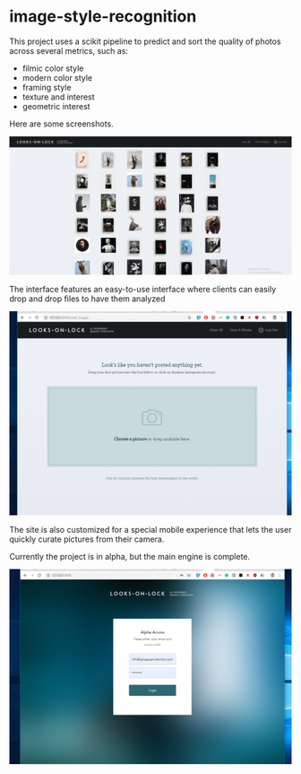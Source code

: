 # image-style-recognition
This project uses a scikit pipeline to predict and sort the quality of photos across several metrics, such as:

- filmic color style
- modern color style
- framing style
- texture and interest
- geometric interest

Here are some screenshots.

<img src="/snapshots/j1.png" width="680">

The interface features an easy-to-use interface where clients can easily drop and drop files to have them analyzed

<img src="/snapshots/h4.png" width="680">

The site is also customized for a special mobile experience that lets the user quickly curate pictures from their camera.

 Currently the project is in alpha, but the main engine is complete.
 
 <img src="/snapshots/h3.png" width="680">
 
